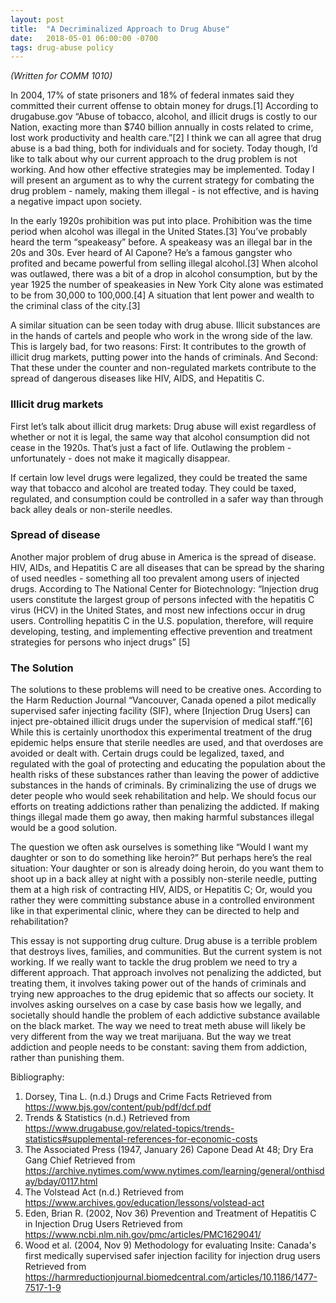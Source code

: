```yaml
---
layout: post
title:  "A Decriminalized Approach to Drug Abuse"
date:   2018-05-01 06:00:00 -0700
tags: drug-abuse policy
---
```


_(Written for COMM 1010)_

In 2004, 17% of state prisoners and 18% of federal inmates said they committed their current offense to obtain money for drugs.[1]  According to drugabuse.gov “Abuse of tobacco, alcohol, and illicit drugs is costly to our Nation, exacting more than $740 billion annually in costs related to crime, lost work productivity and health care.”[2]  I think we can all agree that drug abuse is a bad thing, both for individuals and for society.  Today though, I’d like to talk about why our current approach to the drug problem is not working.  And how other effective strategies may be implemented.  Today I will present an argument as to why the current strategy for combating the drug problem - namely, making them illegal - is not effective, and is having a negative impact upon society.

In the early 1920s prohibition was put into place.  Prohibition was the time period when alcohol was illegal  in the United States.[3]   You’ve probably heard the term “speakeasy” before. A speakeasy was an illegal bar in the 20s and 30s.  Ever heard of Al Capone?  He’s a famous gangster who profited and became powerful from selling illegal alcohol.[3]  When alcohol was outlawed, there was a bit of a drop in alcohol consumption,  but by the year 1925 the number of speakeasies in New York City alone was estimated to be from 30,000 to 100,000.[4] A situation that lent power and wealth to the criminal class of the city.[3]

A similar situation can be seen today with drug abuse.  Illicit substances are in the hands of cartels and people who work in the wrong side of the law.  This is largely bad, for two reasons: First: It contributes to the growth of illicit drug markets, putting power into the hands of criminals.  And Second: That these under the counter and non-regulated markets contribute to the spread of dangerous diseases like HIV, AIDS, and Hepatitis C.

### Illicit drug markets
First let’s talk about illicit drug markets:  Drug abuse will exist regardless of whether or not it is legal, the same way that alcohol consumption did not cease in the 1920s. That’s just a fact of life.  Outlawing the problem - unfortunately - does not make it magically disappear.

If certain low level drugs were legalized, they could be treated the same way that tobacco and alcohol are treated today.  They could be taxed, regulated, and consumption could be controlled in a safer way than through back alley deals or non-sterile needles.


### Spread of disease
Another major problem of drug abuse in America is the spread of disease.  HIV, AIDs, and Hepatitis C are all diseases that can be spread by the sharing of used needles - something all too prevalent among users of injected drugs.  According to The National Center for Biotechnology:
“Injection drug users constitute the largest group of persons infected with the hepatitis C virus (HCV) in the United States, and most new infections occur in drug users. Controlling hepatitis C in the U.S. population, therefore, will require developing, testing, and implementing effective prevention and treatment strategies for persons who inject drugs” [5]

### The Solution
The solutions to these problems will need to be creative ones.  According to the Harm Reduction Journal “Vancouver, Canada opened a pilot medically supervised safer injecting facility (SIF), where [Injection Drug Users] can inject pre-obtained illicit drugs under the supervision of medical staff.”[6]  While this is certainly unorthodox this experimental treatment of the drug epidemic helps ensure that sterile needles are used, and that overdoses are avoided or dealt with.
Certain drugs could be legalized, taxed, and regulated with the goal of protecting and educating the population about the health risks of these substances rather than leaving the power of addictive substances in the hands of criminals.
By criminalizing the use of drugs we deter people who would seek rehabilitation and help.  We should focus our efforts on treating addictions rather than penalizing the addicted.
If making things illegal made them go away, then making harmful substances illegal would be a good solution.

The question we often ask ourselves is something like “Would I want my daughter or son to do something like heroin?” But perhaps here’s the real situation:  Your daughter or son is already doing heroin, do you want them to shoot up in a back alley at night with a possibly non-sterile needle, putting them at a high risk of contracting HIV, AIDS, or Hepatitis C; Or, would you rather they were committing substance abuse in a controlled environment like in that experimental clinic, where they can be directed to help and rehabilitation?

This essay is not supporting drug culture.  Drug abuse is a terrible problem that destroys lives, families, and communities.  But the current system is not working.  If we really want to tackle the drug problem we need to try a different approach.  That approach involves not penalizing the addicted, but treating them, it involves taking power out of the hands of criminals and trying new approaches to the drug epidemic that so affects our society.  It involves asking ourselves on a case by case basis how we legally, and societally should handle the problem of each addictive substance available on the black market.  The way we need to treat meth abuse will likely be very different from the way we treat marijuana.  But the way we treat addiction and people needs to be constant:  saving them from addiction, rather than punishing them.

	
Bibliography:
1. Dorsey, Tina L. (n.d.) Drugs and Crime Facts Retrieved from https://www.bjs.gov/content/pub/pdf/dcf.pdf
2. Trends & Statistics (n.d.) Retrieved from https://www.drugabuse.gov/related-topics/trends-statistics#supplemental-references-for-economic-costs
3. The Associated Press (1947, January 26) Capone Dead At 48; Dry Era Gang Chief Retrieved from https://archive.nytimes.com/www.nytimes.com/learning/general/onthisday/bday/0117.html
4. The Volstead Act (n.d.) Retrieved from https://www.archives.gov/education/lessons/volstead-act
5. Eden, Brian R. (2002, Nov 36) Prevention and Treatment of Hepatitis C in Injection Drug Users Retrieved from https://www.ncbi.nlm.nih.gov/pmc/articles/PMC1629041/
6. Wood et al. (2004, Nov 9) Methodology for evaluating Insite: Canada's first medically supervised safer injection facility for injection drug users Retrieved from https://harmreductionjournal.biomedcentral.com/articles/10.1186/1477-7517-1-9

